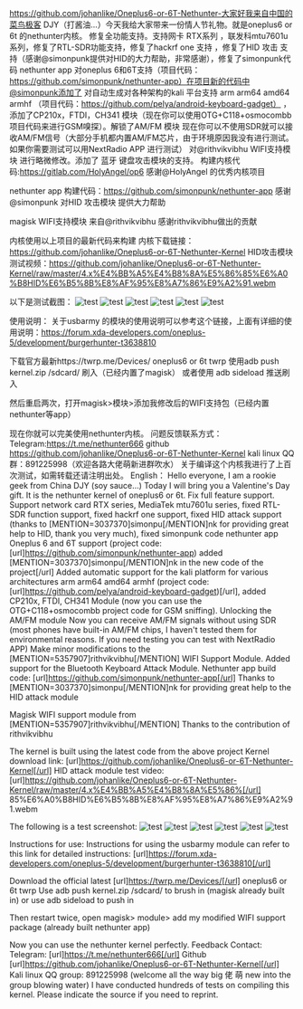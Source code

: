 https://github.com/johanlike/Oneplus6-or-6T-Nethunter-大家好我来自中国的菜鸟极客 DJY（打酱油...）今天我给大家带来一份情人节礼物。就是oneplus6 or 6t 的nethunter内核。
修复全功能支持。支持网卡 RTX系列 ，联发科mtu7601u系列，修复了RTL-SDR功能支持，修复了hackrf one 支持 ，修复了HID 攻击 支持（感谢@simonpunk提供对HID的大力帮助，非常感谢），修复了simonpunk代码 nethunter app 对oneplus 6和6T支持（项目代码：https://github.com/simonpunk/nethunter-app）在项目新的代码中@simonpunk添加了
对自动生成对各种架构的kali 平台支持 arm arm64 amd64 armhf （项目代码：https://github.com/pelya/android-keyboard-gadget） ，添加了CP210x，FTDI，CH341 模块（现在你可以使用OTG+C118+osmocombb项目代码来进行GSM嗅探）。解锁了AM/FM 模块 现在你可以不使用SDR就可以接收AM/FM信号（大部分手机都内置AM/FM芯片，由于环境原因我没有进行测试。如果你需要测试可以用NextRadio APP 进行测试）
对@rithvikvibhu WIFI支持模块 进行略微修改。添加了 蓝牙 键盘攻击模块的支持。
构建内核代码:https://gitlab.com/HolyAngel/op6 感谢@HolyAngel 的优秀内核项目

nethunter app 构建代码：https://github.com/simonpunk/nethunter-app 感谢@simonpunk 对HID 攻击模块 提供大力帮助

magisk WIFI支持模块 来自@rithvikvibhu 感谢rithvikvibhu做出的贡献

内核使用以上项目的最新代码来构建
内核下载链接：https://github.com/johanlike/Oneplus6-or-6T-Nethunter-Kernel
HID攻击模块测试视频：https://github.com/johanlike/Oneplus6-or-6T-Nethunter-Kernel/raw/master/4.x%E4%BB%A5%E4%B8%8A%E5%86%85%E6%A0%B8HID%E6%B5%8B%E8%AF%95%E8%A7%86%E9%A2%91.webm

以下是测试截图：
![test](https://raw.githubusercontent.com/johanlike/Oneplus6-or-6T-Nethunter-Kernel/master/Screenshot_20190214-234924.jpg)
![test](https://raw.githubusercontent.com/Oneplus6-or-6T-Nethunter-Kernel/blob/master/Screenshot_20190214-234952.jpg)
![test](https://raw.githubusercontent.com/Oneplus6-or-6T-Nethunter-Kernel/blob/master/Screenshot_20190214-235038.jpg)
![test](https://raw.githubusercontent.com/Oneplus6-or-6T-Nethunter-Kernel/blob/master/Screenshot_20190214-235114.jpg)
![test](https://raw.githubusercontent.com/Oneplus6-or-6T-Nethunter-Kernel/blob/master/Screenshot_20190214-235217.jpg)
![test](https://raw.githubusercontent.com/Oneplus6-or-6T-Nethunter-Kernel/blob/master/Screenshot_20190214-235240.jpg)

使用说明：
关于usbarmy 的模块的使用说明可以参考这个链接，上面有详细的使用说明：https://forum.xda-developers.com/oneplus-5/development/burgerhunter-t3638810

下载官方最新https://twrp.me/Devices/ oneplus6 or 6t twrp
使用adb push kernel.zip  /sdcard/   刷入（已经内置了magisk） 或者使用 adb sideload 推送刷入

然后重启两次，打开magisk>模块>添加我修改后的WIFI支持包（已经内置nethunter等app）

现在你就可以完美使用nethunter内核。
问题反馈联系方式：Telegram:https://t.me/nethunter666 
github https://github.com/johanlike/Oneplus6-or-6T-Nethunter-Kernel
kali linux QQ群：891225998（欢迎各路大佬萌新进群吹水）
关于编译这个内核我进行了上百次测试，如需转载还请注明出处。
English：
Hello everyone, I am a rookie geek from China DJY (soy sauce...) Today I will bring you a Valentine's Day gift. It is the nethunter kernel of oneplus6 or 6t.
Fix full feature support. Support network card RTX series, MediaTek mtu7601u series, fixed RTL-SDR function support, fixed hackrf one support, fixed HID attack support (thanks to [MENTION=3037370]simonpu[/MENTION]nk for providing great help to HID, thank you very much), fixed simonpunk code nethunter app Oneplus 6 and 6T support (project code: [url]https://github.com/simonpunk/nethunter-app) added [MENTION=3037370]simonpu[/MENTION]nk in the new code of the project[/url]
Added automatic support for the kali platform for various architectures arm arm64 amd64 armhf (project code: [url]https://github.com/pelya/android-keyboard-gadget)[/url], added CP210x, FTDI, CH341 Module (now you can use the OTG+C118+osmocombb project code for GSM sniffing). Unlocking the AM/FM module Now you can receive AM/FM signals without using SDR (most phones have built-in AM/FM chips, I haven't tested them for environmental reasons. If you need testing you can test with NextRadio APP)
Make minor modifications to the [MENTION=5357907]rithvikvibhu[/MENTION] WIFI Support Module. Added support for the Bluetooth Keyboard Attack Module.
Nethunter app build code: [url]https://github.com/simonpunk/nethunter-app[/url] Thanks to [MENTION=3037370]simonpu[/MENTION]nk for providing great help to the HID attack module

Magisk WIFI support module from [MENTION=5357907]rithvikvibhu[/MENTION] Thanks to the contribution of rithvikvibhu

The kernel is built using the latest code from the above project
Kernel download link: [url]https://github.com/johanlike/Oneplus6-or-6T-Nethunter-Kernel[/url]
HID attack module test video: [url]https://github.com/johanlike/Oneplus6-or-6T-Nethunter-Kernel/raw/master/4.x%E4%BB%A5%E4%B8%8A%E5%86%[/url] 85%E6%A0%B8HID%E6%B5%8B%E8%AF%95%E8%A7%86%E9%A2%91.webm

The following is a test screenshot:
![test](https://raw.githubusercontent.com/johanlike/Oneplus6-or-6T-Nethunter-Kernel/master/Screenshot_20190214-234924.jpg)
![test](https://raw.githubusercontent.com/Oneplus6-or-6T-Nethunter-Kernel/blob/master/Screenshot_20190214-234952.jpg)
![test](https://raw.githubusercontent.com/Oneplus6-or-6T-Nethunter-Kernel/blob/master/Screenshot_20190214-235038.jpg)
![test](https://raw.githubusercontent.com/Oneplus6-or-6T-Nethunter-Kernel/blob/master/Screenshot_20190214-235114.jpg)
![test](https://raw.githubusercontent.com/Oneplus6-or-6T-Nethunter-Kernel/blob/master/Screenshot_20190214-235217.jpg)
![test](https://raw.githubusercontent.com/Oneplus6-or-6T-Nethunter-Kernel/blob/master/Screenshot_20190214-235240.jpg)

Instructions for use:
Instructions for using the usbarmy module can refer to this link for detailed instructions: [url]https://forum.xda-developers.com/oneplus-5/development/burgerhunter-t3638810[/url]

Download the official latest [url]https://twrp.me/Devices/[/url] oneplus6 or 6t twrp
Use adb push kernel.zip /sdcard/ to brush in (magisk already built in) or use adb sideload to push in

Then restart twice, open magisk> module> add my modified WIFI support package (already built nethunter app)

Now you can use the nethunter kernel perfectly.
Feedback Contact: Telegram: [url]https://t.me/nethunter666[/url]
Github [url]https://github.com/johanlike/Oneplus6-or-6T-Nethunter-Kernel[/url]
Kali linux QQ group: 891225998 (welcome all the way big 佬 萌 new into the group blowing water)
I have conducted hundreds of tests on compiling this kernel. Please indicate the source if you need to reprint.

